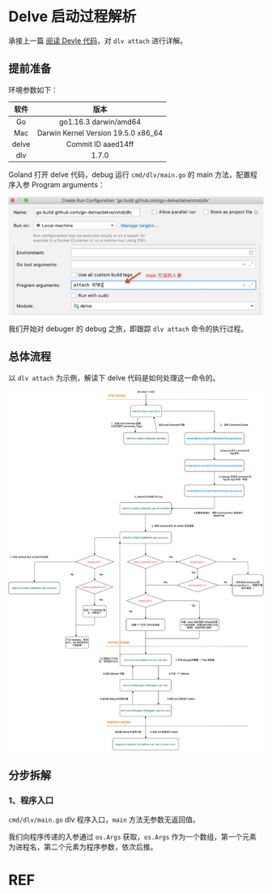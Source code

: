 # Delve 启动过程解析

承接上一篇 [阅读 Devle 代码](./Dlv-Code-Reading#pkg/proc/gdbserial)，对 `dlv attach` 进行详解。

## 提前准备
环境参数如下：

| 软件 | 版本 | 
| :--: |  :--:  | 
| Go | go1.16.3 darwin/amd64 | 
| Mac | Darwin Kernel Version 19.5.0 x86_64 |
| delve | Commit ID aaed14ff |
| dlv | 1.7.0 |

Goland 打开 delve 代码，debug 运行 `cmd/dlv/main.go` 的 main 方法，配置程序入参 Program arguments：

![](./images/debug-delve-code.jpg)

我们开始对 debuger 的 debug 之旅，即跟踪 `dlv attach` 命令的执行过程。

## 总体流程

以 `dlv attach` 为示例，解读下 delve 代码是如何处理这一命令的。

![](./images/process-dlv-attach.png)

## 分步拆解

### 1、程序入口
`cmd/dlv/main.go`  dlv 程序入口，`main` 方法无参数无返回值。

我们向程序传递的入参通过 `os.Args` 获取，`os.Args` 作为一个数组，第一个元素为进程名，第二个元素为程序参数，依次后推。



# REF


